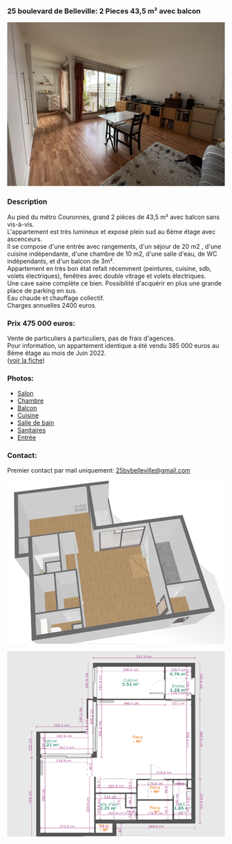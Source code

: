 ### 25 boulevard de Belleville: 2 Pieces 43,5 m²  avec balcon
![](images/salon/IMG_1755.jpeg)
### Description

Au pied du métro Couronnes, grand 2 pièces de 43,5 m² avec balcon sans vis-à-vis.  
L'appartement est très lumineux et exposé plein sud au 6ème étage avec ascenceurs.  
Il se compose d'une entrée avec rangements, d'un séjour de 20 m2 , d'une cuisine indépendante, d'une chambre de 10 m2, d'une salle  d'eau, de WC indépendants, et d'un balcon de 3m².  
Appartement en très bon état refait récemment (peintures, cuisine, sdb, volets électriques), fenêtres avec double vitrage et volets électriques.  
Une cave saine complète ce bien. 
Possibilité d'acquérir en plus une grande place de parking en sus.  
Eau chaude et chauffage collectif.  
Charges annuelles 2400 euros.  


### Prix 475 000 euros:
Vente de particuliers à particuliers, pas de frais d'agences.  
Pour information, un appartement identique a été vendu 385 000 euros au 8ème étage au mois de Juin 2022.  
([voir la fiche](plaza.pdf))

### Photos:
- [Salon](salon.md)
- [Chambre](chambre.md)
- [Balcon](balcon.md)
- [Cuisine](cuisine.md)
- [Salle de bain](sdb.md)
- [Sanitaires](wc.md)
- [Entrée](entree.md)


### Contact:  
Premier contact par mail uniquement: 25bvbelleville@gmail.com  

![](images/plan/3d_1.png)  

![](images/plan/plan.png) 